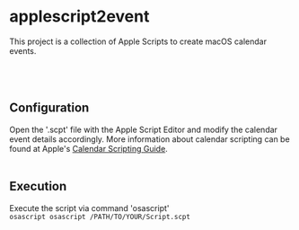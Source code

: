 # applescript2event  
This project is a collection of Apple Scripts to create macOS calendar events.  
<br />
<br />
<br />

## Configuration  
Open the '.scpt' file with the Apple Script Editor and modify the calendar event details accordingly. More information about calendar scripting can be found at Apple's [Calendar Scripting Guide](https://developer.apple.com/library/archive/documentation/AppleApplications/Conceptual/CalendarScriptingGuide/Calendar-CreateanEvent.html).
<br />
<br />

## Execution  
Execute the script via command 'osascript'  
```osascript osascript /PATH/TO/YOUR/Script.scpt```  
<br />
<br />
